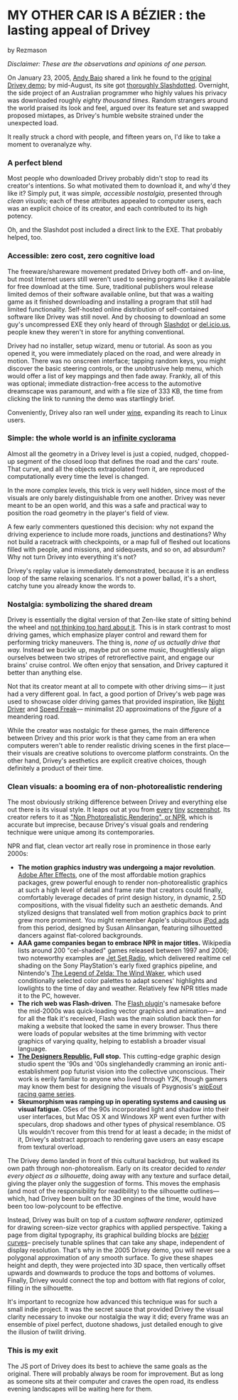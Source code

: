 # MY OTHER CAR IS A BÉZIER : the lasting appeal of Drivey
by Rezmason


*Disclaimer: These are the observations and opinions of one person.*

On January 23, 2005, [Andy Baio](https://waxy.org/) shared a link he found to the [original Drivey demo](https://drivey.com); by mid-August, its site got [thoroughly Slashdotted](https://tech.slashdot.org/story/05/08/10/0151200/moody-non-photo-realistic-driving).
Overnight, the side project of an Australian programmer who highly values his privacy was downloaded roughly *eighty thousand times*. Random strangers around the world praised its look and feel, argued over its feature set and swapped proposed mixtapes, as Drivey's humble website strained under the unexpected load.

It really struck a chord with people, and fifteen years on, I'd like to take a moment to overanalyze why.

### A perfect blend

Most people who downloaded Drivey probably didn't stop to read its creator's intentions. So what motivated them to download it, and why'd they like it? Simply put, it was _simple, accessible nostalgia,_ presented through _clean visuals_; each of these attributes appealed to computer users, each was an explicit choice of its creator, and each contributed to its high potency.

Oh, and the Slashdot post included a direct link to the EXE. That probably helped, too.

### Accessible: zero cost, zero cognitive load

The freeware/shareware movement predated Drivey both off- and on-line, but most Internet users still weren't used to seeing programs like it available for free download at the time. Sure, traditional publishers woul release limited demos of their software available online, but that was a waiting game as it finished downloading and installing a program that still had limited functionality. Self-hosted online distribution of self-contained software like Drivey was still novel. And by choosing to download an some guy's uncompressed EXE they only heard of through [Slashdot](https://slashdot.org/faq/slashmeta.shtml) or [del.icio.us](https://en.wikipedia.org/wiki/Delicious_(website)), people knew they weren't in store for anything conventional.

Drivey had no installer, setup wizard, menu or tutorial. As soon as you opened it, you were immediately placed on the road, and were already in motion. There was no onscreen interface; tapping random keys, you might discover the basic steering controls, or the unobtrusive help menu, which would offer a list of key mappings and then fade away. Frankly, all of this was optional; immediate distraction-free access to the automotive dreamscape was paramount, and with a file size of 333 KB, the time from clicking the link to running the demo was startlingly brief.

Conveniently, Drivey also ran well under [wine](https://www.winehq.org/), expanding its reach to Linux users.

### Simple: the whole world is an [infinite cyclorama](https://en.wikipedia.org/wiki/Cyclorama_(theater))

Almost all the geometry in a Drivey level is just a copied, nudged, chopped-up segment of the closed loop that defines the road and the cars' route. That curve, and all the objects extrapolated from it, are reproduced computationally every time the level is changed.

In the more complex levels, this trick is very well hidden, since most of the visuals are only barely distinguishable from one another. Drivey was never meant to be an open world, and this was a safe and practical way to position the road geometry in the player's field of view.

A few early commenters questioned this decision: why not expand the driving experience to include more roads, junctions and destinations? Why not build a racetrack with checkpoints, or a map full of fleshed out locations filled with people, and missions, and sidequests, and so on, ad absurdum? Why not turn Drivey into everything it's not?

Drivey's replay value is immediately demonstrated, because it is an endless loop of the same relaxing scenarios. It's not a power ballad, it's a short, catchy tune you already know the words to.

### Nostalgia: symbolizing the shared dream

Drivey is essentially the digital version of that Zen-like state of sitting behind the wheel and [not thinking too hard about it](https://en.wikipedia.org/wiki/Automaticity). This is in stark contrast to most driving games, which emphasize player control and reward them for performing tricky maneuvers. The thing is, _none of us actually drive that way._ Instead we buckle up, maybe put on some music, thoughtlessly align ourselves between two stripes of retroreflective paint, and engage our brains' cruise control. We often enjoy that sensation, and Drivey captured it better than anything else.

Not that its creator meant at all to compete with other driving sims— it just had a very different goal. In fact, a good portion of Drivey's web page was used to showcase older driving games that provided inspiration, like [Night Driver](https://en.wikipedia.org/wiki/Night_Driver_(video_game)) and [Speed Freak](https://en.wikipedia.org/wiki/Speed_Freak)— minimalist 2D approximations of the *figure* of a meandering road.

While the creator was nostalgic for these games, the main difference between Drivey and this prior work is that they came from an era when computers weren't able to render realistic driving scenes in the first place— their visuals are creative solutions to overcome platform constraints. On the other hand, Drivey's aesthetics are explicit creative choices, though definitely a product of their time.

### Clean visuals: a booming era of non-photorealistic rendering

The most obviously striking difference between Drivey and everything else out there is its visual style. It leaps out at you from [every](http://web.archive.org/web/20070810131900/http://drivey.com/640/030.gif) [tiny](http://web.archive.org/web/20070720090753/http://drivey.com/img/002.gif) [screenshot](http://web.archive.org/web/20070720090714/http://drivey.com/img/copper.jpg). Its creator refers to it as ["Non Photorealistic Rendering", or NPR](https://en.wikipedia.org/wiki/Non-photorealistic_rendering), which is accurate but imprecise, because Drivey's visual goals and rendering technique were unique among its contemporaries.

NPR and flat, clean vector art really rose in prominence in those early 2000s:

- **The motion graphics industry was undergoing a major revolution**. [Adobe After Effects](https://en.wikipedia.org/wiki/Adobe_After_Effects), one of the most affordable motion graphics packages, grew powerful enough to render non-photorealistic graphics at such a high level of detail and frame rate that creators could finally, comfortably leverage decades of print design history, in dynamic, 2.5D compositions, with the visual fidelity such an aesthetic demands. And stylized designs that translated well from motion graphics _back_ to print grew more prominent. You might remember Apple's ubiquitous [iPod ads](https://en.wikipedia.org/wiki/IPod_advertising#Silhouette_style) from this period, designed by Susan Alinsangan, featuring silhouetted dancers against flat-colored backgrounds.
- **AAA game companies began to embrace NPR in major titles.** Wikipedia lists around 200 "cel-shaded" games released between 1997 and 2006; two noteworthy examples are [Jet Set Radio](https://en.wikipedia.org/wiki/Jet_Set_Radio), which delivered realtime cel shading on the Sony PlayStation's early fixed graphics pipeline, and Nintendo's [The Legend of Zelda: The Wind Waker](https://en.wikipedia.org/wiki/The_Legend_of_Zelda:_The_Wind_Waker), which used conditionally selected color palettes to adapt scenes' highlights and lowlights to the time of day and weather. Relatively few NPR titles made it to the PC, however.
- **The rich web was Flash-driven**. The [Flash plugin](https://en.wikipedia.org/wiki/Adobe_Flash)'s namesake before the mid-2000s was quick-loading vector graphics and animation— and for all the flak it's received, Flash was the main solution back then for making a website that looked the same in every browser. Thus there were loads of popular websites at the time brimming with vector graphics of varying quality, helping to establish a broader visual language.
- **[The Designers Republic.](https://www.thedesignersrepublic.com/) Full stop.** This cutting-edge graphic design studio spent the '90s and '00s singlehandedly cramming an ironic anti-establishment pop futurist vision into the collective unconscious. Their work is eerily familiar to anyone who lived through Y2K, though gamers may know them best for designing the visuals of Psygnosis's [wipEout racing game series](https://en.wikipedia.org/wiki/Wipeout_(series)).
- **Skeumorphism was ramping up in operating systems and causing us visual fatigue.** OSes of the 90s incorporated light and shadow into their user interfaces, but Mac OS X and Windows XP went even further with speculars, drop shadows and other types of physical resemblance. OS UIs wouldn't recover from this trend for at least a decade; in the midst of it, Drivey's abstract approach to rendering gave users an easy escape from textural overload.

The Drivey demo landed in front of this cultural backdrop, but walked its own path through non-photorealism. Early on its creator decided to _render every object as a silhouette_, doing away with any texture and surface detail, giving the player only the suggestion of forms. This moves the emphasis (and most of the responsibility for readibility) to the silhouette outlines— which, had Drivey been built on the 3D engines of the time, would have been too low-polycount to be effective.

Instead, Drivey was built on top of a _custom software renderer_, optimized for drawing screen-size vector graphics with applied perspective. Taking a page from digital typography, its graphical building blocks are [bézier curves](https://en.wikipedia.org/wiki/B%C3%A9zier_curve)– precisely tunable splines that can take any shape, independent of display resolution. That's why in the 2005 Drivey demo, you will never see a polygonal approximation of any smooth surface. To give these shapes height and depth, they were projected into 3D space, then vertically offset upwards and downwards to produce the tops and bottoms of volumes. Finally, Drivey would connect the top and bottom with flat regions of color, filling in the silhouette.

It's important to recognize how advanced this technique was for such a small indie project. It was the secret sauce that provided Drivey the visual clarity necessary to invoke our nostalgia the way it did; every frame was an ensemble of pixel perfect, duotone shadows, just detailed enough to give the illusion of twilit driving.

### This is my exit

The JS port of Drivey does its best to achieve the same goals as the original. There will probably always be room for improvement. But as long as someone sits at their computer and craves the open road, its endless evening landscapes will be waiting here for them.
